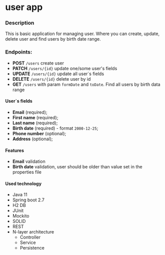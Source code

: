 # user app
### Description
This is basic application for managing user.
Where you can create, update, delete user and find users by birth date range.
### Endpoints:
- **POST** `/users` create user
- **PATCH** `/users/{id}` update one/some user's fields
- **UPDATE** `/users/{id}` update all user`s fields
- **DELETE** `/users/{id}` delete user by id
- **GET** `/users`  with param `formDate` and `toDate`. Find all users by birth data range
#### User`s fields
-   **Email** (required);
-   **First name** (required);
-   **Last name** (required);
-   **Birth date** (required) - format `2000-12-25`;
-   **Phone number** (optional);
-   **Address** (optional);
#### Features
- **Email** validation
- **Birth date** validation, user should be older than value set in the properties file
#### Used technology
- Java 11
- Spring boot 2.7
- H2 DB
- JUnit
- Mockito
- SOLID
- REST
- N-layer architecture
    - Controller
    - Service
    - Persistence
